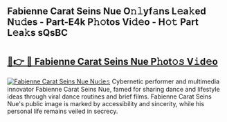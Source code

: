 ## Fabienne Carat Seins Nue O𝚗𝚕yf𝚊ns L𝚎a𝚔ed N𝚞𝚍es - Part-E4k P𝚑𝚘tos Vi𝚍𝚎o - H𝚘𝚝 Part L𝚎a𝚔s sQsBC

# <h2><a href="http://kf5km55.oniu.top/?m=Fabienne+Carat+Seins+Nue">🔗👉 🔴 Fabienne Carat Seins Nue P𝚑ot𝚘𝚜 V𝚒d𝚎o</a></h2>

[![Fabienne Carat Seins Nue Nu𝚍e𝚜](https://i.imgur.com/0qMVB7G.gif)](http://kf5km55.oniu.top/?m=Fabienne+Carat+Seins+Nue)
Cybernetic performer and multimedia innovator Fabienne Carat Seins Nue, famed for sharing dance and lifestyle ideas through viral dance routines and brief films. Fabienne Carat Seins Nue's public image is marked by accessibility and sincerity, while his personal life remains veiled in secrecy.  
